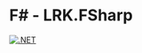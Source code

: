 # F# - LRK.FSharp
[![.NET](https://github.com/lennardrk/LRK.FSharp/actions/workflows/dotnet.yml/badge.svg)](https://github.com/lennardrk/LRK.FSharp/actions/workflows/dotnet.yml)

